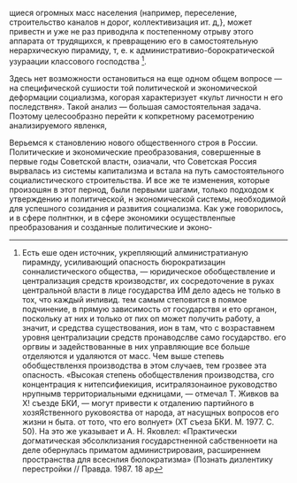 щиеся огромных масс населения (например, переселение, строительство каналов н дорог, коллективизация ит. д,}, может привестн и уже не раз приводнла к постепенному отрыву этого аппарата от трудящихся, к превращению его в самостоятельную нерархическую пирамиду, т, е. к административио-борократической узураации классового господства [^*].

Здесь нет возможности остановиться на еще одном общем вопросе — на специфической сушиости той политической и экономической деформации социализма, когорая характеризует «культ личности н его последствня». Такой анализ — большая самостоятельная задача. Поэтому целесообразно перейти к копкретному расемотрению анализируемого явленкя,

Верьемся к становлению нового общественного строя в России. Политические и экономические преобразования, совершенные в первые годы Советской властн, озиачали, что Советская Россия вырвалась из системы капитализма и встала на путь самостоятельного социалистического строительства. И все же те изменения, которые произошян в этот пернод, были первыми шагами, только подходом к утверждению и политической, н экономической системы, необходимой для успешного созидания и развития социализма. Как уже говорилось, и в сфере полнтнкн, и в сфере экономики осуществленпые преобразования и созданные политические и эконо-

[^*]: Есть еше оден источник, укрепляющий алминистратианую пирамнду, усиливающий опасность бюрократизацин сонналистического общества, — юридическое обобществление и централизация средств кроизводствг, их сосредоточение в руках центральной власти в лице государства ИМ дело адесь не только в тох, что каждый инливид. тем самым степовится в поямое подчинение, в прямую зависимость от государствя и ето органон, поскольку ат них и только от пих оп может получить работу, а значит, и средства существования, ион в там, что с возраставнем уровня централизации средств пронаводслве само государство. его оргвиы и задействованные в них управляющие все больше отделяются и удаляются от масс. Чем выше степевь обобществленхя производства в этом случаев, тем грозвее эта опасность. «Высокая степень обобществления производства, сго концентрация к нитепсифиекиция, иситралязонаиное руководство нрупнымв территориальными едкницами, — отмечал Т. Живков ва Х! съезде БКИ, — могут привести к отдалению партийного в хозяЯственного руковояства от народа, ат насущных вопросов его жизни н быта. от тото, что его волнует» (ХТ съеза БКИ. М. 1977. С. 50). На это же указывает и А. Н. Яковлел: «Практически догматическая эбсолклизания государстненной сабственноети на деле обернулась приматом администрироваия, расширеннем пространства для всеснлия бюлократизма» (Познать дизлентику перестройки // Правда. 1987. 18 ар

